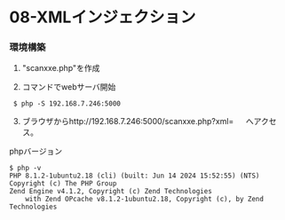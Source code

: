 # 08-XMLインジェクション

### 環境構築
1. "scanxxe.php"を作成

2. コマンドでwebサーバ開始
```
 $ php -S 192.168.7.246:5000
```

3. ブラウザからhttp://192.168.7.246:5000/scanxxe.php?xml=   　
へアクセス。

phpバージョン
```
$ php -v
PHP 8.1.2-1ubuntu2.18 (cli) (built: Jun 14 2024 15:52:55) (NTS)
Copyright (c) The PHP Group
Zend Engine v4.1.2, Copyright (c) Zend Technologies
    with Zend OPcache v8.1.2-1ubuntu2.18, Copyright (c), by Zend Technologies
```
